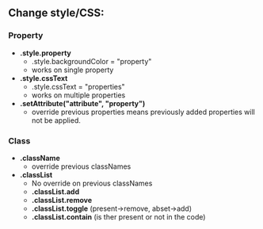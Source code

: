 ## Change style/CSS:
### Property
- **.style.property**
  - .style.backgroundColor = "property"
  - works on single property
- **.style.cssText**
  - .style.cssText = "properties"
  - works on multiple properties
- **.setAttribute("attribute", "property")**
  - override previous properties means previously added properties will not be applied.

### Class
- **.className**
  - override previous classNames
- **.classList**
  - No override on previous classNames
  - **.classList.add**
  - **.classList.remove**
  - **.classList.toggle** (present->remove, abset->add)
  - **.classList.contain** (is ther present or not in the code)